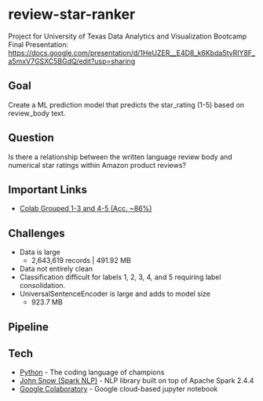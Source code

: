 # review-star-ranker
Project for University of Texas Data Analytics and Visualization Bootcamp
Final Presentation: https://docs.google.com/presentation/d/1HeUZER__E4D8_k6Kbda5tyRIY8F_a5mxV7GSXC5BGdQ/edit?usp=sharing 


## Goal
Create a ML prediction model that predicts the star_rating (1-5) based on review_body text.

## Question
Is there a relationship between the written language review body and numerical star ratings within Amazon product reviews?

## Important Links
* [Colab Grouped 1-3 and 4-5 (Acc. ~86%)](https://github.com/Fergus1212/review-star-ranker/blob/master/sparnknlp_review_rating_1and5.ipynb)

## Challenges
* Data is large
  * 2,643,619 records | 491.92 MB
* Data not entirely clean
* Classification difficult for labels 1, 2, 3, 4, and 5 requiring label consolidation.
* UniversalSentenceEncoder is large and adds to model size
  * 923.7 MB

## Pipeline


## Tech
* [Python](https://www.python.org/) - The coding language of champions
* [John Snow (Spark NLP)](https://nlp.johnsnowlabs.com/docs/en/quickstart) - NLP library built on top of Apache Spark 2.4.4
* [Google Colaboratory](https://colab.research.google.com/notebooks/basic_features_overview.ipynb) - Google cloud-based jupyter notebook
